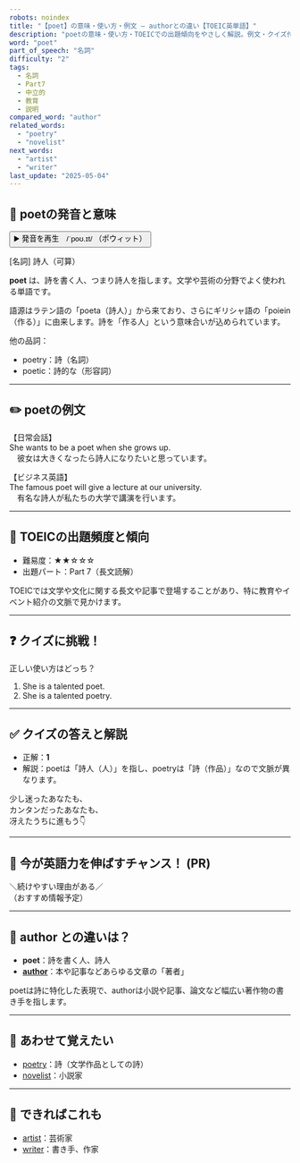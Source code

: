 ```yaml
---
robots: noindex
title: "【poet】の意味・使い方・例文 ― authorとの違い【TOEIC英単語】"
description: "poetの意味・使い方・TOEICでの出題傾向をやさしく解説。例文・クイズ付きでauthorとの違いもわかりやすく学べます。"
word: "poet"
part_of_speech: "名詞"
difficulty: "2"
tags:
  - 名詞
  - Part7
  - 中立的
  - 教育
  - 説明
compared_word: "author"
related_words:
  - "poetry"
  - "novelist"
next_words:
  - "artist"
  - "writer"
last_update: "2025-05-04"
---
```


## 🔰 poetの発音と意味

<button class="play-audio" onclick="playTTS('poet')">
  <span class="play-audio-main">
    ▶️ 発音を再生　/ˈpoʊ.ɪt/
  </span>
  <span class="play-audio-sub">
    （ポウィット）
  </span>
</button>

[名詞] 詩人（可算）

**poet** は、詩を書く人、つまり詩人を指します。文学や芸術の分野でよく使われる単語です。

語源はラテン語の「poeta（詩人）」から来ており、さらにギリシャ語の「poiein（作る）」に由来します。詩を「作る人」という意味合いが込められています。

他の品詞：  
- poetry：詩（名詞）
- poetic：詩的な（形容詞）

---

## ✏️ poetの例文

【日常会話】  
She wants to be a poet when she grows up.  
　彼女は大きくなったら詩人になりたいと思っています。

【ビジネス英語】  
The famous poet will give a lecture at our university.  
　有名な詩人が私たちの大学で講演を行います。

---

## 🎯 TOEICの出題頻度と傾向

- 難易度：★★☆☆☆
- 出題パート：Part 7（長文読解）

TOEICでは文学や文化に関する長文や記事で登場することがあり、特に教育やイベント紹介の文脈で見かけます。

---

## ❓ クイズに挑戦！

正しい使い方はどっち？

1. She is a talented poet.  
2. She is a talented poetry.

---

## ✅ クイズの答えと解説

- 正解：**1**
- 解説：poetは「詩人（人）」を指し、poetryは「詩（作品）」なので文脈が異なります。

少し迷ったあなたも、  
カンタンだったあなたも、  
冴えたうちに進もう👇️

---

## 🚀 今が英語力を伸ばすチャンス！ (PR)

<div class="info-center">
＼続けやすい理由がある／<br>  
（おすすめ情報予定）
</div>

---

## 🤔  author との違いは？

- **poet**：詩を書く人、詩人
- **[author](/author)**：本や記事などあらゆる文章の「著者」

poetは詩に特化した表現で、authorは小説や記事、論文など幅広い著作物の書き手を指します。

---

## 🧩 あわせて覚えたい

- [poetry](/poetry)：詩（文学作品としての詩）
- [novelist](/novelist)：小説家

---

## 📖 できればこれも

- [artist](/artist)：芸術家
- [writer](/writer)：書き手、作家

<!-- cvid: aid48_bid49 -->
